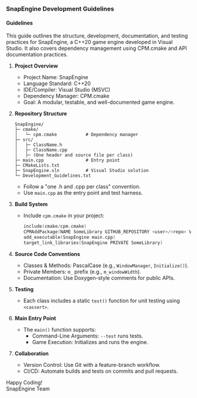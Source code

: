 ### SnapEngine Development Guidelines

#### **Guidelines**
This guide outlines the structure, development, documentation, and testing practices for SnapEngine, a C++20 game engine developed in Visual Studio. It also covers dependency management using CPM.cmake and API documentation practices.

1. **Project Overview**
   - Project Name: SnapEngine  
   - Language Standard: C++20  
   - IDE/Compiler: Visual Studio (MSVC)  
   - Dependency Manager: CPM.cmake  
   - Goal: A modular, testable, and well-documented game engine.  

2. **Repository Structure**
   ```
   SnapEngine/
   ├─ cmake/
   │   └─ cpm.cmake           # Dependency manager
   ├─ src/
   │   ├─ ClassName.h
   │   ├─ ClassName.cpp
   │   ├─ (One header and source file per class)
   ├─ main.cpp                # Entry point
   ├─ CMakeLists.txt
   ├─ SnapEngine.sln          # Visual Studio solution
   └─ Development_Guidelines.txt
   ```
   - Follow a "one .h and .cpp per class" convention.  
   - Use `main.cpp` as the entry point and test harness.  

3. **Build System**
   - Include `cpm.cmake` in your project:  
     ```cpp
     include(cmake/cpm.cmake)
     CPMAddPackage(NAME SomeLibrary GITHUB_REPOSITORY <user>/<repo> VERSION <version>)
     add_executable(SnapEngine main.cpp)
     target_link_libraries(SnapEngine PRIVATE SomeLibrary)
     ```  

4. **Source Code Conventions**
   - Classes & Methods: PascalCase (e.g., `WindowManager`, `Initialize()`).  
   - Private Members: `m_` prefix (e.g., `m_windowWidth`).  
   - Documentation: Use Doxygen-style comments for public APIs.

5. **Testing**
   - Each class includes a static `test()` function for unit testing using `<cassert>`.  

6. **Main Entry Point**
   - The `main()` function supports:
     - Command-Line Arguments: `--test` runs tests.  
     - Game Execution: Initializes and runs the engine.  

7. **Collaboration**
   - Version Control: Use Git with a feature-branch workflow.  
   - CI/CD: Automate builds and tests on commits and pull requests.  

Happy Coding!  
SnapEngine Team
